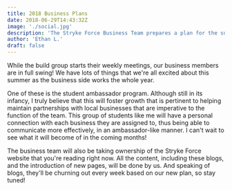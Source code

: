 ```yaml
---
title: 2018 Business Plans
date: 2018-06-29T14:43:32Z
image: './social.jpg'
description: 'The Stryke Force Business Team prepares a plan for the summer.'
author: 'Ethan L.'
draft: false
---
```


While the build group starts their weekly meetings, our business members are in full swing! We have lots of things that we're all excited about this summer as the business side works the whole year.

<!--more-->

One of these is the student ambassador program. Although still in its infancy, I truly believe that this will foster growth that is pertinent to helping maintain partnerships with local businesses that are imperative to the function of the team. This group of students like me will have a personal connection with each business they are assigned to, thus being able to communicate more effectively, in an ambassador-like manner. I can't wait to see what it will become of in the coming months!

The business team will also be taking ownership of the Stryke Force website that you're reading right now. All the content, including these blogs, and the introduction of new pages, will be done by us. And speaking of blogs, they'll be churning out every week based on our new plan, so stay tuned!
